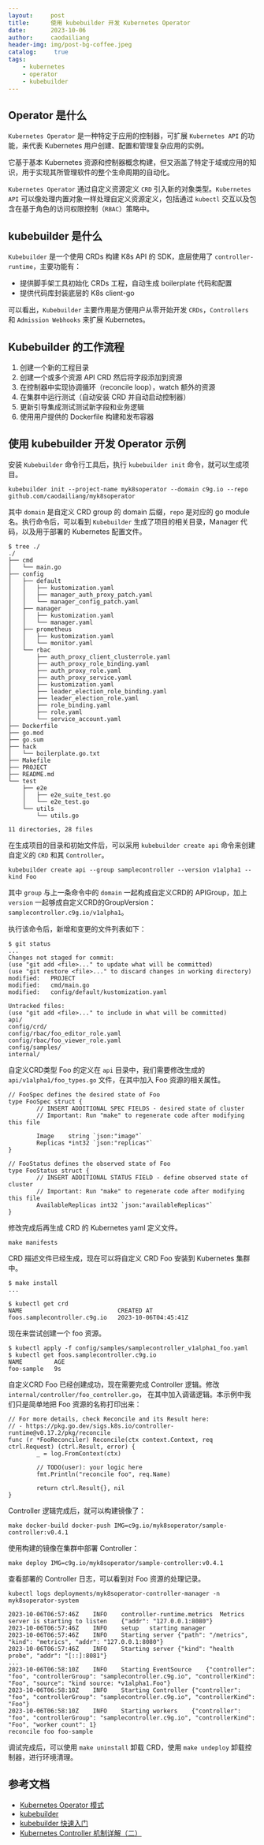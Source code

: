 ```yaml
---
layout:     post
title:      使用 kubebuilder 开发 Kubernetes Operator
date:       2023-10-06
author:     caodailiang
header-img: img/post-bg-coffee.jpeg
catalog: 	 true
tags:
    - kubernetes
    - operator
    - kubebuilder
---
```


## Operator 是什么
`Kubernetes Operator` 是一种特定于应用的控制器，可扩展 `Kubernetes API` 的功能，来代表 Kubernetes 用户创建、配置和管理复杂应用的实例。

它基于基本 Kubernetes 资源和控制器概念构建，但又涵盖了特定于域或应用的知识，用于实现其所管理软件的整个生命周期的自动化。

`Kubernetes Operator` 通过自定义资源定义 `CRD` 引入新的对象类型。`Kubernetes API` 可以像处理内置对象一样处理自定义资源定义，包括通过 `kubectl` 交互以及包含在基于角色的访问权限控制（`RBAC`）策略中。

## kubebuilder 是什么
`Kubebuilder` 是一个使用 CRDs 构建 K8s API 的 SDK，底层使用了 `controller-runtime`，主要功能有： 
- 提供脚手架工具初始化 CRDs 工程，自动生成 boilerplate 代码和配置
- 提供代码库封装底层的 K8s client-go

可以看出，`Kubebuilder` 主要作用是方便用户从零开始开发 `CRDs`，`Controllers` 和 `Admission Webhooks` 来扩展 Kubernetes。

## Kubebuilder 的工作流程

1. 创建一个新的工程目录
2. 创建一个或多个资源 API CRD 然后将字段添加到资源
3. 在控制器中实现协调循环（reconcile loop），watch 额外的资源
4. 在集群中运行测试（自动安装 CRD 并自动启动控制器）
5. 更新引导集成测试测试新字段和业务逻辑
6. 使用用户提供的 Dockerfile 构建和发布容器

## 使用 kubebuilder 开发 Operator 示例

安装 `Kubebuilder` 命令行工具后，执行 `kubebuilder init` 命令，就可以生成项目。
```
kubebuilder init --project-name myk8soperator --domain c9g.io --repo github.com/caodailiang/myk8soperator
```
其中 `domain` 是自定义 CRD group 的 domain 后缀，`repo` 是对应的 go module 名。执行命令后，可以看到 `Kubebuilder` 生成了项目的相关目录，Manager 代码，以及用于部署的 Kubernetes 配置文件。
```
$ tree ./
./
├── cmd
│   └── main.go
├── config
│   ├── default
│   │   ├── kustomization.yaml
│   │   ├── manager_auth_proxy_patch.yaml
│   │   └── manager_config_patch.yaml
│   ├── manager
│   │   ├── kustomization.yaml
│   │   └── manager.yaml
│   ├── prometheus
│   │   ├── kustomization.yaml
│   │   └── monitor.yaml
│   └── rbac
│       ├── auth_proxy_client_clusterrole.yaml
│       ├── auth_proxy_role_binding.yaml
│       ├── auth_proxy_role.yaml
│       ├── auth_proxy_service.yaml
│       ├── kustomization.yaml
│       ├── leader_election_role_binding.yaml
│       ├── leader_election_role.yaml
│       ├── role_binding.yaml
│       ├── role.yaml
│       └── service_account.yaml
├── Dockerfile
├── go.mod
├── go.sum
├── hack
│   └── boilerplate.go.txt
├── Makefile
├── PROJECT
├── README.md
└── test
    ├── e2e
    │   ├── e2e_suite_test.go
    │   └── e2e_test.go
    └── utils
        └── utils.go

11 directories, 28 files
```

在生成项目的目录和初始文件后，可以采用 `kubebuilder create api` 命令来创建自定义的 `CRD` 和其 `Controller`。

```
kubebuilder create api --group samplecontroller --version v1alpha1 --kind Foo
```
其中 `group` 与上一条命令中的 `domain` 一起构成自定义CRD的 APIGroup，加上 `version` 一起够成自定义CRD的GroupVersion： `samplecontroller.c9g.io/v1alpha1`。

执行该命令后，新增和变更的文件列表如下：
```
$ git status
...
Changes not staged for commit:
(use "git add <file>..." to update what will be committed)
(use "git restore <file>..." to discard changes in working directory)
modified:   PROJECT
modified:   cmd/main.go
modified:   config/default/kustomization.yaml

Untracked files:
(use "git add <file>..." to include in what will be committed)
api/
config/crd/
config/rbac/foo_editor_role.yaml
config/rbac/foo_viewer_role.yaml
config/samples/
internal/
```

自定义CRD类型 Foo 的定义在 `api` 目录中，我们需要修改生成的 `api/v1alpha1/foo_types.go` 文件，在其中加入 Foo 资源的相关属性。

```
// FooSpec defines the desired state of Foo
type FooSpec struct {
        // INSERT ADDITIONAL SPEC FIELDS - desired state of cluster
        // Important: Run "make" to regenerate code after modifying this file

        Image    string `json:"image"`
        Replicas *int32 `json:"replicas"`
}

// FooStatus defines the observed state of Foo
type FooStatus struct {
        // INSERT ADDITIONAL STATUS FIELD - define observed state of cluster
        // Important: Run "make" to regenerate code after modifying this file
        AvailableReplicas int32 `json:"availableReplicas"`
}
```

修改完成后再生成 CRD 的 Kubernetes yaml 定义文件。

```
make manifests
```

CRD 描述文件已经生成，现在可以将自定义 CRD Foo 安装到 Kubernetes 集群中。

```
$ make install
...

$ kubectl get crd
NAME                           CREATED AT
foos.samplecontroller.c9g.io   2023-10-06T04:45:41Z
```

现在来尝试创建一个 foo 资源。

```
$ kubectl apply -f config/samples/samplecontroller_v1alpha1_foo.yaml
$ kubectl get foos.samplecontroller.c9g.io
NAME         AGE
foo-sample   9s
```

自定义CRD Foo 已经创建成功，现在需要完成 Controller 逻辑。修改 `internal/controller/foo_controller.go`， 在其中加入调谐逻辑。本示例中我们只是简单地把 Foo 资源的名称打印出来：

```
// For more details, check Reconcile and its Result here:
// - https://pkg.go.dev/sigs.k8s.io/controller-runtime@v0.17.2/pkg/reconcile
func (r *FooReconciler) Reconcile(ctx context.Context, req ctrl.Request) (ctrl.Result, error) {
        _ = log.FromContext(ctx)

        // TODO(user): your logic here
        fmt.Println("reconcile foo", req.Name)

        return ctrl.Result{}, nil
}
```

Controller 逻辑完成后，就可以构建镜像了：
```
make docker-build docker-push IMG=c9g.io/myk8soperator/sample-controller:v0.4.1
```
使用构建的镜像在集群中部署 Controller：
```
make deploy IMG=c9g.io/myk8soperator/sample-controller:v0.4.1
```
查看部署的 Controller 日志，可以看到对 Foo 资源的处理记录。
```
kubectl logs deployments/myk8soperator-controller-manager -n myk8soperator-system

2023-10-06T06:57:46Z	INFO	controller-runtime.metrics	Metrics server is starting to listen	{"addr": "127.0.0.1:8080"}
2023-10-06T06:57:46Z	INFO	setup	starting manager
2023-10-06T06:57:46Z	INFO	Starting server	{"path": "/metrics", "kind": "metrics", "addr": "127.0.0.1:8080"}
2023-10-06T06:57:46Z	INFO	Starting server	{"kind": "health probe", "addr": "[::]:8081"}
...
2023-10-06T06:58:10Z	INFO	Starting EventSource	{"controller": "foo", "controllerGroup": "samplecontroller.c9g.io", "controllerKind": "Foo", "source": "kind source: *v1alpha1.Foo"}
2023-10-06T06:58:10Z	INFO	Starting Controller	{"controller": "foo", "controllerGroup": "samplecontroller.c9g.io", "controllerKind": "Foo"}
2023-10-06T06:58:10Z	INFO	Starting workers	{"controller": "foo", "controllerGroup": "samplecontroller.c9g.io", "controllerKind": "Foo", "worker count": 1}
reconcile foo foo-sample
```

调试完成后，可以使用 `make uninstall` 卸载 CRD，使用 `make undeploy` 卸载控制器，进行环境清理。 

## 参考文档
- [Kubernetes Operator 模式](https://kubernetes.io/zh-cn/docs/concepts/extend-kubernetes/operator/)
- [kubebuilder](https://book.kubebuilder.io/)
- [kubebuilder 快速入门](https://cloudnative.to/kubebuilder/quick-start.html)
- [Kubernetes Controller 机制详解（二）](https://www.zhaohuabing.com/post/2023-04-04-how-to-create-a-k8s-controller-2/)

